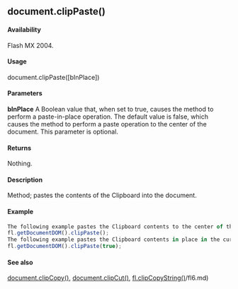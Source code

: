 ## document.clipPaste()

#### Availability

Flash MX 2004.

#### Usage

document.clipPaste(\[bInPlace\])

#### Parameters

**bInPlace** A Boolean value that, when set to true, causes the method to perform a paste-in-place operation. The default value is false, which causes the method to perform a paste operation to the center of the document. This parameter is optional.

#### Returns

Nothing.

#### Description

Method; pastes the contents of the Clipboard into the document.

#### Example

```javascript
The following example pastes the Clipboard contents to the center of the document:
fl.getDocumentDOM().clipPaste();
The following example pastes the Clipboard contents in place in the current document:
fl.getDocumentDOM().clipPaste(true);

```
#### See also

[document.clipCopy()](../Document_object/docume30.md), [document.clipCut()](../Document_object/docume31.md), [fl.clipCopyString()](../flash_object_(fl)/fl6.md)/fl6.md)
